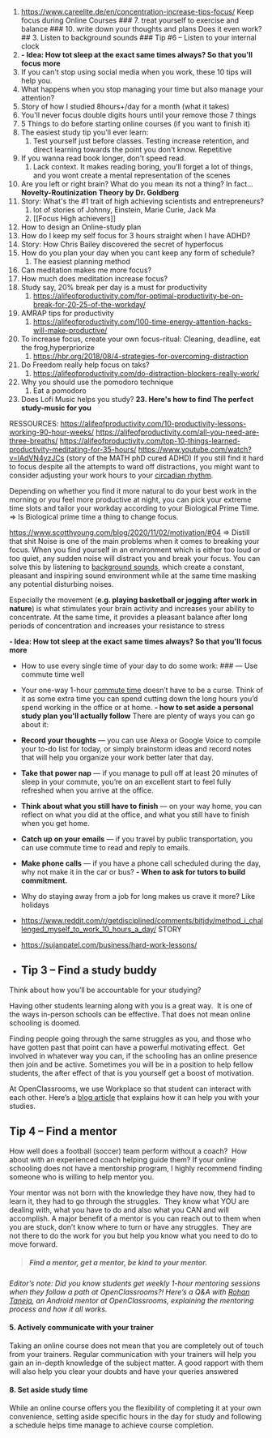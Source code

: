 1. https://www.careelite.de/en/concentration-increase-tips-focus/ Keep focus during Online Courses
		### 7. treat yourself to exercise and balance
		### 10. write down your thoughts and plans Does it even work?
		## 3. Listen to background sounds
		### Tip #6 – Listen to your internal clock
1. **- Idea: How tot sleep at the exact same times always? So that you'll focus more**
2. If you  can't stop using social media when you work, these 10 tips will help you. 
3. What happens when you stop managing your time but also manage your attention?
4. Story of how I studied 8hours+/day for a month (what it takes)
5. You'll never focus double digits hours until your remove those 7 things
6. 5 Things to do before starting online courses (if you want to finish it)
7. The easiest study tip you'll ever learn: 
	1. Test yourself just before classes. Testing increase retention, and direct learning towards the point you don't know. Repetitive
8. If you wanna read book longer, don't speed read. 
	1. Lack context. It makes reading boring, you'll forget a lot of things, and you wont create a mental representation of the scenes
9. Are you left or right brain? What do you mean its not a thing? In fact...
	**Novelty-Routinization Theory by Dr. Goldberg**
10. Story: What's the #1 trait of high achieving scientists and entrepreneurs?
	1. lot of stories of Johnny, Einstein, Marie Curie, Jack Ma
	2.  [[Focus High achievers]]
11. How to design an Online-study plan
12. How do I keep my self focus for 3 hours straight when I have ADHD?
13. Story: How Chris Bailey discovered the secret of hyperfocus
14. How do you plan your day when you cant keep any form of schedule?
	1. The easiest planning method
15. Can meditation makes me more focus?
16. How much does meditation increase focus?
17. Study say, 20% break per day is a must for productivity
	1. https://alifeofproductivity.com/for-optimal-productivity-be-on-break-for-20-25-of-the-workday/
18. AMRAP tips for productivity
	1. https://alifeofproductivity.com/100-time-energy-attention-hacks-will-make-productive/
19. To increase focus, create your own focus-ritual: Cleaning, deadline, eat the frog,hyperpriorize
	1. https://hbr.org/2018/08/4-strategies-for-overcoming-distraction
20. Do Freedom really help focus on taks?
	1. https://alifeofproductivity.com/do-distraction-blockers-really-work/
21. Why you should use the pomodoro technique
	1. Eat a pomodoro
22. Does Lofi Music helps you study?
**23. Here's how to find The perfect study-music for you**


RESSOURCES:
https://alifeofproductivity.com/10-productivity-lessons-working-90-hour-weeks/
https://alifeofproductivity.com/all-you-need-are-three-breaths/
https://alifeofproductivity.com/top-10-things-learned-productivity-meditating-for-35-hours/
https://www.youtube.com/watch?v=lAdVN4yzJCs (story of the MATH phD cured ADHD)
If you still find it hard to focus despite all the attempts to ward off distractions, you might want to consider adjusting your work hours to your [circadian rhythm](https://www.nigms.nih.gov/education/fact-sheets/Pages/circadian-rhythms.aspx). 

Depending on whether you find it more natural to do your best work in the morning or you feel more productive at night, you can pick your extreme time slots and tailor your workday according to your Biological Prime Time. 
=> Is Biological prime time a thing to change focus.

https://www.scotthyoung.com/blog/2020/11/02/motivation/#04
=> Distill that shit
Noise is one of the main problems when it comes to breaking your focus. When you find yourself in an environment which is either too loud or too quiet, any sudden noise will distract you and break your focus. You can solve this by listening to [background sounds](https://www.noisli.com/), which create a constant, pleasant and inspiring sound environment while at the same time masking any potential disturbing noises.

Especially the movement (**e.g. playing basketball or jogging after work in nature**) is what stimulates your brain activity and increases your ability to concentrate. At the same time, it provides a pleasant balance after long periods of concentration and increases your resistance to stress

**- Idea: How tot sleep at the exact same times always? So that you'll focus more**
- How to use every single time of your day to do some work: ### — Use commute time well
- Your one-way 1-hour [commute time](https://clockify.me/blog/productivity/everything-about-commute/) doesn’t have to be a curse. Think of it as some extra time you can spend cutting down the long hours you’d spend working in the office or at home.
**- how to set aside a personal study plan you'll actually follow**
There are plenty of ways you can go about it:

-   **Record your thoughts** — you can use Alexa or Google Voice to compile your to-do list for today, or simply brainstorm ideas and record notes that will help you organize your work better later that day. 
-   **Take that power nap** — if you manage to pull off at least 20 minutes of sleep in your commute, you’re on an excellent start to feel fully refreshed when you arrive at the office.
-   **Think about what you still have to finish** — on your way home, you can reflect on what you did at the office, and what you still have to finish when you get home.
-   **Catch up on your emails** — if you travel by public transportation, you can use commute time to read and reply to emails.
-   **Make phone calls** — if you have a phone call scheduled during the day, why not make it in the car or bus?
**- When to ask for tutors to build commitment.**
- Why do staying away from a job for long makes us crave it more? Like holidays
- https://www.reddit.com/r/getdisciplined/comments/bitjdy/method_i_challenged_myself_to_work_10_hours_a_day/ STORY 
- https://sujanpatel.com/business/hard-work-lessons/
- ## Tip 3 – Find a study buddy

Think about how you’ll be accountable for your studying?  

Having other students learning along with you is a great way.  It is one of the ways in-person schools can be effective. That does not mean online schooling is doomed. 

Finding people going through the same struggles as you, and those who have gotten past that point can have a powerful motivating effect.  Get involved in whatever way you can, if the schooling has an online presence then join and be active. Sometimes you will be in a position to help fellow students, the after effect of that is you yourself get a boost of motivation.

At OpenClassrooms, we use Workplace so that student can interact with each other. Here’s a [blog article](https://blog.openclassrooms.com/en/2017/11/17/facebooks-workplace-can-help-study-better/) that explains how it can help you with your studies.

## Tip 4 – Find a mentor

How well does a football (soccer) team perform without a coach?  How about with an experienced coach helping guide them? If your online schooling does not have a mentorship program, I highly recommend finding someone who is willing to help mentor you.  

Your mentor was not born with the knowledge they have now, they had to learn it, they had to go through the struggles.  They know what YOU are dealing with, what you have to do and also what you CAN and will accomplish. A major benefit of a mentor is you can reach out to them when you are stuck, don’t know where to turn or have any struggles.  They are not there to do the work for you but help you know what you need to do to move forward.

> ##### Find a mentor, get a mentor, be kind to your mentor.

_Editor’s note: Did you know students get weekly 1-hour mentoring sessions when they follow a path at OpenClassrooms?! Here’s a Q&A with [Rohan Taneja](https://blog.openclassrooms.com/en/2018/03/09/meet-rohan-taneja-mentor-openclassrooms/), an Android mentor at OpenClassrooms, explaining the mentoring process and how it all works._

#### 5. Actively communicate with your trainer

Taking an online course does not mean that you are completely out of touch from your trainers. Regular communication with your trainers will help you gain an in-depth knowledge of the subject matter. A good rapport with them will also help you clear your doubts and have your queries answered

#### 8. Set aside study time
 
While an online course offers you the flexibility of completing it at your own convenience, setting aside specific hours in the day for study and following a schedule helps time manage to achieve course completion.